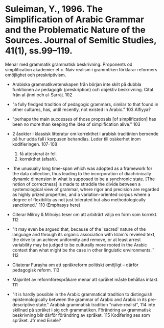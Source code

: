 # Suleiman, Y., 1996. The Simplification of Arabic Grammar and the Problematic Nature of the Sources.  Journal of Semitic Studies, 41(1), ss.99–119.

Menar med grammatik grammatisk beskrivning. Proponents od simplification akademier et.c. Naiv realism i grammtiken förklarar reformers omöjlighet och preskriptivism. 

- Arabiska grammatikvetenskapen från början inte skilt på dubbla funktionen av pedagogik (preskription) och objektiv beskrivning. Citat från al-jinni och al-Sarrāj. 102

- "a fully fledged tradition of pedagogic grammars, similar to that found in other cultures, has, until recently, not existed in Arabic." 103 Alfiyya?

- "perhaps the main successes of those proposals [of simplification] has been no more than keeping the idea of simplification alive." 103

- 2 åsokter i klassisk litteratur om korrekthet i arabisk traditinion beroende på hur udda fall i korpusen behandlas. Leder till osäkerhet inom kodifieringen. 107-108
	1.	få attesterat är fel. 
	2.	korrekthet (afsah).

- ´the unusually long time-span which was adopted as a framework for the data collection, thus leading to the incorporation of diachrinically dynamic dimension in what is supposed to be a synchronic state. [The notion of correctness] is made to straddle the divide between a systemological view of grammar, where rigor and precision are regarded as highly prized properties, and a variation-oriented corpus where a degree of flexibility as not just tolerated but also methodologically sanctioned." 110 (Emphasys here)

- Citerar Milroy & Milroiys teser om att arbiträrt välja en form som korrekt. 112

- "It may even be argued that, because of the 'sacred' nature of the language and through its organic association with Islam's revieled text, the drive to un achieve uniformity and remove, or at least arrest variability may be judged to be culturally more rooted in the Arabic context than what might be the case in other linguistic environments.’‘ 112

- Citaterar Furayha om att språkreform politiskt omöjligt – därför pedagogisk reform. 113

- Majoritet av reformförespråkare menar att språket måste behållas intakt. 111

- "It is hardly possible in the Arabic grammatical tradition to distinguish epistemologically  between the grammar of Arabic and Arabic in its pre-descriptive state." Arabisk grammatisk tradition "naïve-realist", 114 inte skillnad på språket i sig och grammatiken. Förändring av grammatisk beskrivning blir därför förändring av språket. 115 Kodifering ses som språket. Jfr med Eisele?

